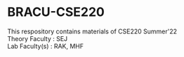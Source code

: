 # BRACU-CSE220
<html>
  <body>
  This respository contains materials of CSE220 Summer'22 <br/>
  Theory Faculty : SEJ <br/>
  Lab Faculty(s) : RAK, MHF
  </body>
</html>
